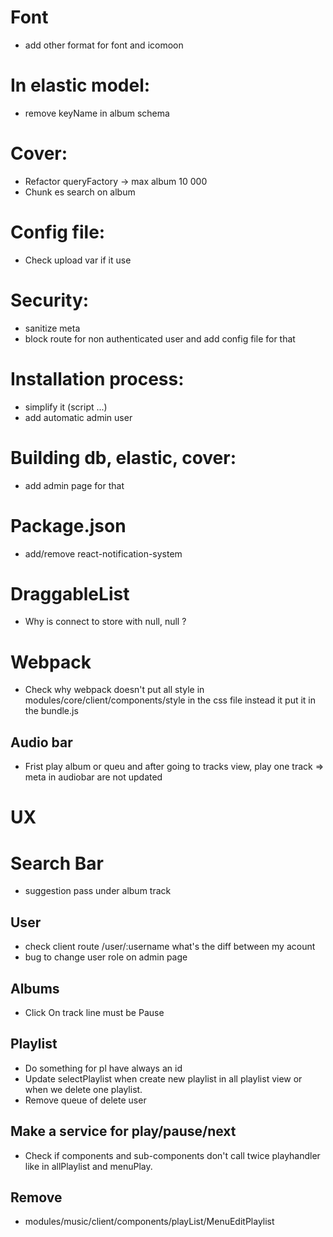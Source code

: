 # Font
* add other format for font and icomoon

# In elastic model:

* remove keyName in album schema

# Cover:

* Refactor queryFactory -> max album 10 000
* Chunk es search on album

# Config file:

* Check upload var if it use

# Security:

* sanitize meta
* block route for non authenticated user and add config file for that

# Installation process:

* simplify it (script ...)
* add automatic admin user

# Building db, elastic, cover:

* add admin page for that

# Package.json

* add/remove react-notification-system

# DraggableList
* Why is connect to store with null, null ?

# Webpack

* Check why webpack doesn't put all style in modules/core/client/components/style in the css file
  instead it put it in the bundle.js
 
## Audio bar

* Frist play album or queu and after going to tracks view, play one track => meta in audiobar are not updated

  
# UX

# Search Bar 
* suggestion pass under album track

## User
* check client route /user/:username what's the diff between my acount
* bug to change user role on admin page

## Albums

* Click On track line must be Pause

## Playlist

* Do something for pl have always an id
* Update selectPlaylist when create new playlist in all playlist view or when we delete one playlist.
* Remove queue of delete user

## Make a service for play/pause/next

* Check if components and sub-components don't call twice playhandler like in allPlaylist and menuPlay.

## Remove 
* modules/music/client/components/playList/MenuEditPlaylist